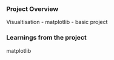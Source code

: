 ### Project Overview

 Visualtisation - matplotlib - basic project


### Learnings from the project

 matplotlib


